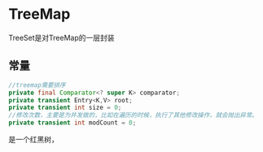 # TreeMap

TreeSet是对TreeMap的一层封装

##  常量

```java
//treemap需要排序
private final Comparator<? super K> comparator;
private transient Entry<K,V> root;
private transient int size = 0;
//修改次数，主要是为并发做的，比如在遍历的时候，执行了其他修改操作，就会抛出异常。
private transient int modCount = 0;
```

是一个红黑树，